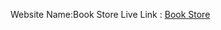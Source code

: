 Website Name:Book Store
Live Link : <a href="https://ph-book-store-assignment-8.netlify.app/"> Book Store </a>

